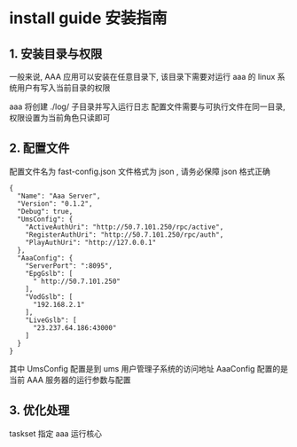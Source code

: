 # install guide 安装指南





## 1. 安装目录与权限
一般来说, AAA 应用可以安装在任意目录下, 该目录下需要对运行 aaa 的 linux 系统用户有写入当前目录的权限

aaa 将创建  ./log/ 子目录并写入运行日志 
配置文件需要与可执行文件在同一目录, 权限设置为当前角色只读即可



## 2. 配置文件

配置文件名为 fast-config.json
文件格式为 json , 请务必保障 json 格式正确
```
{
  "Name": "Aaa Server",
  "Version": "0.1.2",
  "Debug": true,
  "UmsConfig": {
    "ActiveAuthUri": "http://50.7.101.250/rpc/active",
    "RegisterAuthUri": "http://50.7.101.250/rpc/auth",
    "PlayAuthUri": "http://127.0.0.1"
  },
  "AaaConfig": {
    "ServerPort": ":8095",
    "EpgGslb": [
      " http://50.7.101.250"
    ],
    "VodGslb": [
      "192.168.2.1"
    ],
    "LiveGslb": [
      "23.237.64.186:43000"
    ]
  }
}
```

其中 UmsConfig 配置是到 ums 用户管理子系统的访问地址
AaaConfig 配置的是 当前 AAA 服务器的运行参数与配置


## 3. 优化处理

taskset 指定 aaa 运行核心

